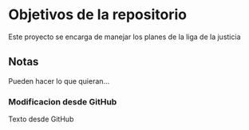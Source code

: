 # Objetivos de la repositorio

Este proyecto se encarga de manejar los planes de la liga de la justicia


## Notas
Pueden hacer lo que quieran...



### Modificacion desde GitHub

Texto desde GitHub
